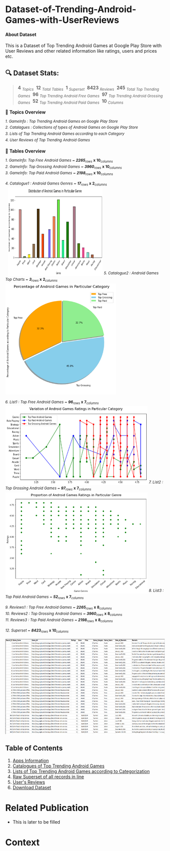 # Dataset-of-Trending-Android-Games-with-UserReviews
#### About Dataset
This is a Dataset of Top Trending Android Games at Google Play Store with User Reviews and other related information like ratings, users and prices etc.
 
## 🔍 Dataset Stats: 
> **4** <sub>*Topics*</sub> &nbsp;**12** <sub>*Total Tables*</sub> &nbsp;**1** <sub>*Superset*</sub> &nbsp;**8423** <sub>*Reviews*</sub> &nbsp;**245** <sub>*Total Top Trending Games*</sub> &nbsp;**96** <sub>*Top Trending Android Free Games*</sub> &nbsp;**97** <sub>*Top Trending Android Grossing Games*</sub> &nbsp;**52** <sub>*Top Trending Android Paid Games*</sub> &nbsp;**10** <sub>*Columns*</sub> &nbsp;

🚧 **Topics Overview**

<sup>*1. GameInfo : Top Trending Android Games on Google Play Store*</sup><br />
<sup>*2. Catalagues : Collections of types of Android Games on Google Play Store*</sup><br />
<sup>*3. Lists of Top Trending Android Games according to each Category*</sup><br />
<sup>*4. User Reviews of Top Trending Android Games*</sup><br />

🚥 **Tables Overview**

<sup>*1. GameInfo: Top Free Android Games **~** **2265**<sub>*rows** **x** **10**<sub>*columns*</sub></sup><br />
<sup>*2. GameInfo: Top Grossing Android Games **~** **3960**<sub>*rows** **x** **10**<sub>*columns*</sub></sup><br />
<sup>*3. GameInfo: Top Paid Android Games **~** **2198**<sub>*rows** **x** **10**<sub>*columns*</sub></sup><br />
  
<sup>*4. Catalogue1 : Android Games Genres **~** **17**<sub>*rows** **x** **2**<sub>*columns*</sub></sup><br />&nbsp; <img src='Images/1.png' height = '280' width='300'>
<sup>*5. Catalogue2 : Android Games Top Charts **~** **3**<sub>*rows** **x** **2**<sub>*columns*</sub></sup><br /> <img src='Images/2.png' height = '350' width='350'>
  
<sup>*6. List1 : Top Free Android Games **~** **96**<sub>*rows** **x** **7**<sub>*columns*</sub></sup><br />  <img src='Images/3.png' height = '250' width='450'>
<sup>*7. List2 : Top Grossing Android Games **~** **97**<sub>*rows** **x** **7**<sub>*columns*</sub></sup><br />  <img src='Images/4.png' height = '320' width='450'>
<sup>*8. List3 : Top Paid Android Games **~** **52**<sub>*rows** **x** **7**<sub>*columns*</sub></sup><br /> 
  
<sup>*9. Reviews1 : Top Free Android Games **~** **2265**<sub>*rows** **x** **8**<sub>*columns*</sub></sup><br /> 
<sup>*10. Reviews2 : Top Grossing Android Games **~** **3960**<sub>*rows** **x** **8**<sub>*columns*</sub></sup><br /> 
<sup>*11. Reviews3 : Top Paid Android Games **~** **2198**<sub>*rows** **x** **8**<sub>*columns*</sub></sup><br /> 
  
<sup>*12. Superset **~** **8423**<sub>*rows** **x** **10**<sub>*columns*</sub></sup><br /> 
 
<img src='Images/5.png' height = '300' width='700'>


## Table of Contents
1. [Apps Information](https://github.com/AndroidGamesResearch/Dataset-of-Trending-Android-Games-with-User-Reviews/tree/main/Dataset%20Jan%202022/App%20Info)
2. [Catalogues of Top Trending Android Games](https://github.com/AndroidGamesResearch/Dataset-of-Trending-Android-Games-with-User-Reviews/tree/main/Dataset%20Jan%202022/Catalogues)
3. [Lists of Top Trending Android Games according to Categorization](https://github.com/AndroidGamesResearch/Dataset-of-Trending-Android-Games-with-User-Reviews/tree/main/Dataset%20Jan%202022/Top%20Trending%20Android%20Games%20according%20to%20Categorization) 
4. [Raw Superset of all records in line](https://github.com/AndroidGamesResearch/Dataset-of-Trending-Android-Games-with-User-Reviews/blob/main/Dataset%20Jan%202022/Raw_Superset_of_allRecords.csv) 
5. [User's Reviews](https://github.com/AndroidGamesResearch/Dataset-of-Trending-Android-Games-with-User-Reviews/tree/main/Dataset%20Jan%202022/Reviews)
6. [Download Dataset](https://github.com/AndroidGamesResearch/Dataset-of-Trending-Android-Games-with-User-Reviews/tree/main/Dataset%20Jan%202022/Download)

# Related Publication 
- This is later to be filled 

# Context 
